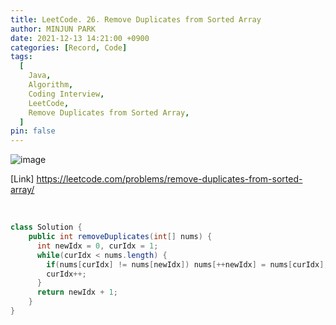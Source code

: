 ```yaml
---
title: LeetCode. 26. Remove Duplicates from Sorted Array
author: MINJUN PARK
date: 2021-12-13 14:21:00 +0900
categories: [Record, Code]
tags:
  [
    Java,
    Algorithm,
    Coding Interview,
    LeetCode,
    Remove Duplicates from Sorted Array,
  ]
pin: false
---
```


![image](https://user-images.githubusercontent.com/55131164/145756841-812d2956-d8b2-48a4-8c8a-0f9f68974191.png)

[Link] <https://leetcode.com/problems/remove-duplicates-from-sorted-array/>

<br>

```java
class Solution {
    public int removeDuplicates(int[] nums) {
      int newIdx = 0, curIdx = 1;
      while(curIdx < nums.length) {
        if(nums[curIdx] != nums[newIdx]) nums[++newIdx] = nums[curIdx];
        curIdx++;
      }
      return newIdx + 1;
    }
}
```
